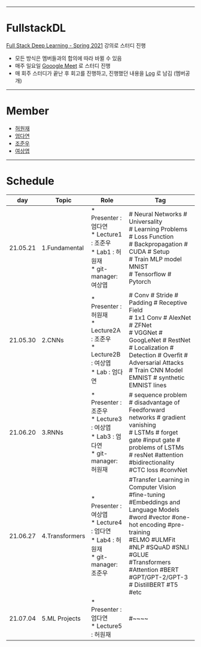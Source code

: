 ___
# FullstackDL
[Full Stack Deep Learning - Spring 2021](https://fullstackdeeplearning.com/spring2021/) 강의로 스터디 진행
- 모든 방식은 멤버들과의 합의에 따라 바뀔 수 있음
- 매주 일요일 [Gooogle Meet](https://meet.google.com/fyc-fkqu-jzw) 로 스터디 진행 
- 매 회주 스터디가 끝난 후 회고를 진행하고, 진행했던 내용을 [Log](https://docs.google.com/spreadsheets/d/1kBVQBXKipvha-6S6SwpSN0dJe0bxl-hXQR3rPDjLQBU/edit?usp=sharing) 로 남김 (멤버공개)

___
# Member
- [허원재](https://github.com/rukka0808)
- [엄다연](https://github.com/dayeoni-1376)
- [조준우](https://github.com/fifane)
- [여상엽](https://github.com/Sang-Yeop-Yeo)

___
# Schedule

|day|Topic|Role|Tag|
|---|---|---|---|
|21.05.21|1.Fundamental|* Presenter : 엄다연 <br>* Lecture1 : 조준우 <br>* Lab1 : 허원재 <br>* git-manager: 여상엽 |# Neural Networks # Universality <br> # Learning Problems # Loss Function <br> # Backpropagation # CUDA # Setup <br> # Train MLP model MNIST <br> # Tensorflow # Pytorch | 
|21.05.30|2.CNNs|* Presenter : 허원재 <br>* Lecture2A : 조준우 <br>* Lecture2B : 여상엽 <br>* Lab : 엄다연 | # Conv # Stride # Padding # Receptive Field <br> # 1x1 Conv # AlexNet # ZFNet <br> # VGGNet # GoogLeNet # RestNet <br> # Localization  # Detection # Overfit # Adversarial Attacks <br> # Train CNN Model EMNIST # synthetic EMNIST lines |
|21.06.20|3.RNNs|* Presenter : 조준우 <br>* Lecture3 : 여상엽 <br>* Lab3 : 엄다연 <br>* git-manager: 허원재| # sequence problem # disadvantage of Feedforward networks # gradient vanishing <br> # LSTMs  # forget gate #input gate  # problems of LSTMs <br> # resNet #attention #bidirectionality <br> #CTC loss #convNet 
|21.06.27|4.Transformers|* Presenter : 여상엽 <br>* Lecture4 : 엄다연 <br>* Lab4 : 허원재 <br>* git-manager: 조준우 | #Transfer Learning in Computer Vision #fine-tuning <br> #Embeddings and Language Models #word #vector #one-hot encoding #pre-training <br> #ELMO #ULMFit #NLP #SQuAD #SNLI #GLUE <br> #Transformers #Attention #BERT #GPT/GPT-2/GPT-3 # DistillBERT #T5 #etc
|21.07.04|5.ML Projects |* Presenter : 엄다연 <br>* Lecture5 : 허원재  | #~~~~

